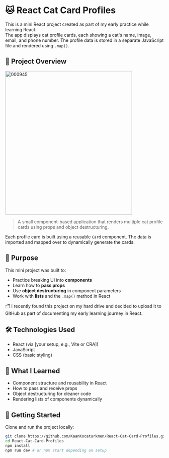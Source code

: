 # 🐱 React Cat Card Profiles

This is a mini React project created as part of my early practice while learning React.  
The app displays cat profile cards, each showing a cat's name, image, email, and phone number. The profile data is stored in a separate JavaScript file and rendered using `.map()`.

## 🚀 Project Overview

<img width="403" height="456" alt="000945" src="https://github.com/user-attachments/assets/800c5bd8-fe84-449a-a508-1588a9afaa6c" />



> A small component-based application that renders multiple cat profile cards using props and object destructuring.

Each profile card is built using a reusable `Card` component. The data is imported and mapped over to dynamically generate the cards.

## 🧠 Purpose

This mini project was built to:
- Practice breaking UI into **components**
- Learn how to **pass props**
- Use **object destructuring** in component parameters
- Work with **lists** and the `.map()` method in React

🗂️ I recently found this project on my hard drive and decided to upload it to GitHub as part of documenting my early learning journey in React.

## 🛠️ Technologies Used

- React (via [your setup, e.g., Vite or CRA])
- JavaScript
- CSS (basic styling)

<!--
## 🔗 Live Demo

_(No live demo available currently)_
-->

## 📝 What I Learned

- Component structure and reusability in React
- How to pass and receive props
- Object destructuring for cleaner code
- Rendering lists of components dynamically

## 📁 Getting Started

Clone and run the project locally:

```bash
git clone https://github.com/KaanKocaturkmen/React-Cat-Card-Profiles.git
cd React-Cat-Card-Profiles
npm install
npm run dev # or npm start depending on setup

